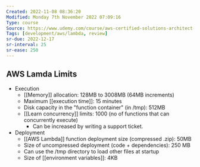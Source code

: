 ```yaml
---
Created: 2022-11-08 08:36:20
Modified: Monday 7th November 2022 07:09:16
Type: course
Source: https://www.udemy.com/course/aws-certified-solutions-architect-associate-saa-c01/?xref=E0Aed11STH4LPUQvCz0GJFABTmM=
Tags: [development/aws/lambda, review]
sr-due: 2022-12-17
sr-interval: 25
sr-ease: 250
---
```


## AWS Lamda Limits

- Execution
    - [[Memory]] allocation: 128MB to 3008MB (64MB increments)
    - Maximum [[execution time]]: 15 minutes
    - Disk capacity in the "function container" (in /tmp): 512MB
    - [[Learn concurrency]] limits: 1000 (no of functions that can concurrently execute)
        - Can be increased by writing a support ticket.
- Deployment 
    - [[AWS Lambda]] function deployment size (compressed .zip): 50MB
    - Size of uncompressed deployment (code + dependencies): 250 MB
    - Can use the /tmp directory to load other files at startup
    - Size of [[environment variables]]: 4KB